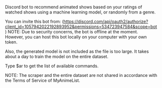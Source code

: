 Discord bot to recommend animated shows based on your ratings of watched shows using a machine learning model, or randomly from a genre.

You can invite this bot from: (https://discord.com/api/oauth2/authorize?client_id=1057942022192893952&permissions=534723947584&scope=bot)
NOTE: Due to security concerns, the bot is offline at the moment. However, you can host this bot locally on your computer with your own token.

Also, the generated model is not included as the file is too large. It takes about a day to train the model on the entire dataset.

Type $ar to get the list of available commands.

NOTE: The scraper and the entire dataset are not shared in accordance with the Terms of Service of MyAnimeList.

